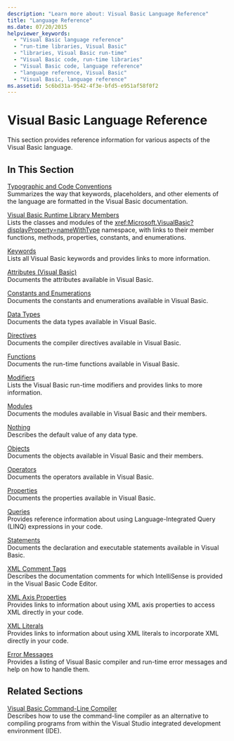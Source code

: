 ```yaml
---
description: "Learn more about: Visual Basic Language Reference"
title: "Language Reference"
ms.date: 07/20/2015
helpviewer_keywords: 
  - "Visual Basic language reference"
  - "run-time libraries, Visual Basic"
  - "libraries, Visual Basic run-time"
  - "Visual Basic code, run-time libraries"
  - "Visual Basic code, language reference"
  - "language reference, Visual Basic"
  - "Visual Basic, language reference"
ms.assetid: 5c6bd31a-9542-4f3e-bfd5-e951af58f0f2
---
```

# Visual Basic Language Reference

This section provides reference information for various aspects of the Visual Basic language.  
  
## In This Section  

 [Typographic and Code Conventions](typographic-and-code-conventions.md)  
 Summarizes the way that keywords, placeholders, and other elements of the language are formatted in the Visual Basic documentation.  
  
 [Visual Basic Runtime Library Members](runtime-library-members.md)  
 Lists the classes and modules of the <xref:Microsoft.VisualBasic?displayProperty=nameWithType> namespace, with links to their member functions, methods, properties, constants, and enumerations.  
  
 [Keywords](keywords/index.md)  
 Lists all Visual Basic keywords and provides links to more information.  
  
 [Attributes (Visual Basic)](attributes.md)  
 Documents the attributes available in Visual Basic.  
  
 [Constants and Enumerations](constants-and-enumerations.md)  
 Documents the constants and enumerations available in Visual Basic.  
  
 [Data Types](data-types/index.md)  
 Documents the data types available in Visual Basic.  
  
 [Directives](directives/index.md)  
 Documents the compiler directives available in Visual Basic.  
  
 [Functions](functions/index.md)  
 Documents the run-time functions available in Visual Basic.  
  
 [Modifiers](modifiers/index.md)  
 Lists the Visual Basic run-time modifiers and provides links to more information.  
  
 [Modules](modules.md)  
 Documents the modules available in Visual Basic and their members.  
  
 [Nothing](nothing.md)  
 Describes the default value of any data type.  
  
 [Objects](objects/index.md)  
 Documents the objects available in Visual Basic and their members.  
  
 [Operators](operators/index.md)  
 Documents the operators available in Visual Basic.  
  
 [Properties](properties.md)  
 Documents the properties available in Visual Basic.  
  
 [Queries](queries/index.md)  
 Provides reference information about using Language-Integrated Query (LINQ) expressions in your code.  
  
 [Statements](statements/index.md)  
 Documents the declaration and executable statements available in Visual Basic.  
  
 [XML Comment Tags](xmldoc/index.md)  
 Describes the documentation comments for which IntelliSense is provided in the Visual Basic Code Editor.  
  
 [XML Axis Properties](xml-axis/index.md)  
 Provides links to information about using XML axis properties to access XML directly in your code.  
  
 [XML Literals](xml-literals/index.md)  
 Provides links to information about using XML literals to incorporate XML directly in your code.  
  
 [Error Messages](error-messages/index.md)  
 Provides a listing of Visual Basic compiler and run-time error messages and help on how to handle them.  
  
## Related Sections  

 [Visual Basic Command-Line Compiler](../reference/command-line-compiler/index.md)  
 Describes how to use the command-line compiler as an alternative to compiling programs from within the Visual Studio integrated development environment (IDE).

